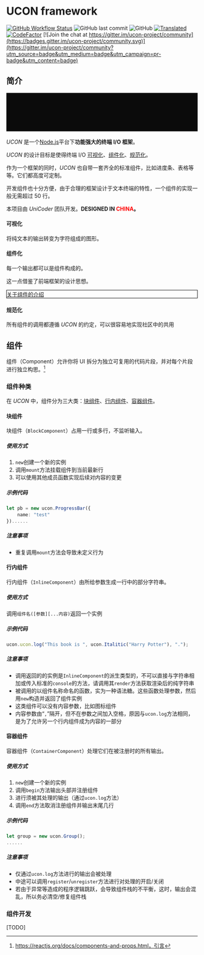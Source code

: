 # UCON framework

[![GitHub Workflow Status](https://img.shields.io/github/workflow/status/unicodergroup/ucon/Update%20to%20Gitee?label=Update%20to%20Gitee)](https://gitee.com/UniCoderGroup/ucon/) ![GitHub last commit](https://img.shields.io/github/last-commit/unicodergroup/ucon) ![GitHub](https://img.shields.io/github/license/unicodergroup/ucon) [![Translated](https://img.shields.io/badge/Translated%20to-English-brightgreen)](README.md) [![CodeFactor](https://www.codefactor.io/repository/github/unicodergroup/ucon/badge)](https://www.codefactor.io/repository/github/unicodergroup/ucon) [![Join the chat at https://gitter.im/ucon-project/community](https://badges.gitter.im/ucon-project/community.svg)](https://gitter.im/ucon-project/community?utm_source=badge&utm_medium=badge&utm_campaign=pr-badge&utm_content=badge)

## 简介

![Response a request](/docs/media/response_a_request.gif)

_UCON_ 是一个[Node.js](https://nodejs.org/)平台下**功能强大的终端 I/O 框架**。

_UCON_ 的设计目标是使得终端 I/O [可视化](#可视化)、[组件化](#组件化)、[规范化](#规范化)。

作为一个框架的同时，_UCON_ 也自带一套齐全的标准组件，比如进度条、表格等等。它们都高度可定制。

开发组件也十分方便，由于合理的框架设计于文本终端的特性，一个组件的实现一般无需超过 50 行。

本项目由 _UniCoder_ 团队开发。**DESIGNED IN <span style="color:red">CHINA</span>。**

#### 可视化

将纯文本的输出转变为字符组成的图形。

#### 组件化

每一个输出都可以是组件构成的。

这一点借鉴了前端框架的设计思想。

[<div style="border:1px black solid">关于组件的介绍</div>](#组件)

#### 规范化

所有组件的调用都遵循 _UCON_ 的约定，可以很容易地实现社区中的共用

## 组件

组件（Component）允许你将 UI 拆分为独立可复用的代码片段，并对每个片段进行独立构思。[^1]

### 组件种类

在 _UCON_ 中，组件分为三大类：[块组件](#块组件)、[行内组件](#行内组件)、[容器组件](#容器组件)。

#### 块组件

块组件（`BlockComponent`）占用一行或多行，不监听输入。

##### 使用方式

1. `new`创建一个新的实例
2. 调用`mount`方法挂载组件到当前最新行
3. 可以使用其他成员函数实现后续对内容的变更

##### 示例代码

```typescript
let pb = new ucon.ProgressBar({
    name: "test"
})......
```

##### 注意事项

- 重复调用`mount`方法会导致未定义行为

#### 行内组件

行内组件（`InlineComponent`）由所给参数生成一行中的部分字符串。

##### 使用方式

调用`组件名([参数][...内容)`返回一个实例

##### 示例代码

```typescript
ucon.ucon.log("This book is ", ucon.Italitic("Harry Potter"), ".");
```

##### 注意事项

- 调用返回的的实例是`InlineComponent`的派生类型的，不可以直接与字符串相加或传入标准的`console`的方法，请调用其`render`方法获取渲染后的纯字符串
- 被调用的以组件名称命名的函数，实为一种语法糖。这些函数处理参数，然后用`new`构造并返回了组件实例
- 这类组件可以没有内容参数，比如图标组件
- 内容参数由“`,`”隔开，但不在参数之间加入空格，原因与`ucon.log`方法相同，是为了允许另一个行内组件成为内容的一部分

#### 容器组件

容器组件（`ContainerComponent`）处理它们在被注册时的所有输出。

##### 使用方式

1. `new`创建一个新的实例
2. 调用`begin`方法输出头部并注册组件
3. 进行须被其处理的输出（通过`ucon.log`方法）
4. 调用`end`方法取消注册组件并输出末尾几行

##### 示例代码

```typescript
let group = new ucon.Group();
......
```

##### 注意事项

- 仅通过`ucon.log`方法进行的输出会被处理
- 中途可以调用`register`/`unregister`方法进行对处理的开启/关闭
- 若由于异常等造成的程序逻辑跳跃，会导致组件栈的不平衡，这时，输出会混乱，所以务必清空/修复组件栈

### 组件开发

[TODO]

[^1]: https://reactjs.org/docs/components-and-props.html，引言
